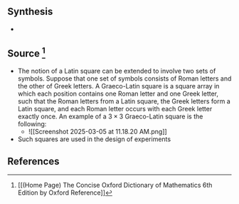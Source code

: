 ## Synthesis
- 
## Source [^1]
- The notion of a Latin square can be extended to involve two sets of symbols. Suppose that one set of symbols consists of Roman letters and the other of Greek letters. A Graeco-Latin square is a square array in which each position contains one Roman letter and one Greek letter, such that the Roman letters from a Latin square, the Greek letters form a Latin square, and each Roman letter occurs with each Greek letter exactly once. An example of a $3 \times 3$ Graeco-Latin square is the following:
	- ![[Screenshot 2025-03-05 at 11.18.20 AM.png]]
- Such squares are used in the design of experiments
## References

[^1]: [[(Home Page) The Concise Oxford Dictionary of Mathematics 6th Edition by Oxford Reference]]